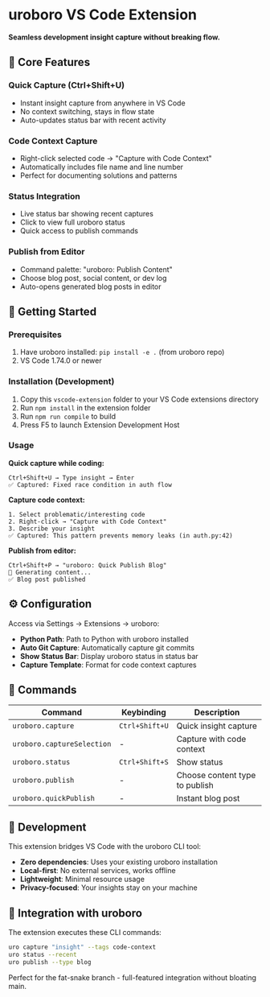 # uroboro VS Code Extension

**Seamless development insight capture without breaking flow.**

## 🎯 Core Features

### Quick Capture (Ctrl+Shift+U)
- Instant insight capture from anywhere in VS Code
- No context switching, stays in flow state
- Auto-updates status bar with recent activity

### Code Context Capture
- Right-click selected code → "Capture with Code Context"
- Automatically includes file name and line number
- Perfect for documenting solutions and patterns

### Status Integration
- Live status bar showing recent captures
- Click to view full uroboro status
- Quick access to publish commands

### Publish from Editor
- Command palette: "uroboro: Publish Content"
- Choose blog post, social content, or dev log
- Auto-opens generated blog posts in editor

## 🚀 Getting Started

### Prerequisites
1. Have uroboro installed: `pip install -e .` (from uroboro repo)
2. VS Code 1.74.0 or newer

### Installation (Development)
1. Copy this `vscode-extension` folder to your VS Code extensions directory
2. Run `npm install` in the extension folder
3. Run `npm run compile` to build
4. Press F5 to launch Extension Development Host

### Usage

**Quick capture while coding:**
```
Ctrl+Shift+U → Type insight → Enter
✅ Captured: Fixed race condition in auth flow
```

**Capture code context:**
```
1. Select problematic/interesting code
2. Right-click → "Capture with Code Context" 
3. Describe your insight
✅ Captured: This pattern prevents memory leaks (in auth.py:42)
```

**Publish from editor:**
```
Ctrl+Shift+P → "uroboro: Quick Publish Blog"
🔄 Generating content...
✅ Blog post published
```

## ⚙️ Configuration

Access via Settings → Extensions → uroboro:

- **Python Path**: Path to Python with uroboro installed
- **Auto Git Capture**: Automatically capture git commits  
- **Show Status Bar**: Display uroboro status in status bar
- **Capture Template**: Format for code context captures

## 🎪 Commands

| Command | Keybinding | Description |
|---------|------------|-------------|
| `uroboro.capture` | `Ctrl+Shift+U` | Quick insight capture |
| `uroboro.captureSelection` | - | Capture with code context |
| `uroboro.status` | `Ctrl+Shift+S` | Show status |
| `uroboro.publish` | - | Choose content type to publish |
| `uroboro.quickPublish` | - | Instant blog post |

## 🔧 Development

This extension bridges VS Code with the uroboro CLI tool:

- **Zero dependencies**: Uses your existing uroboro installation
- **Local-first**: No external services, works offline
- **Lightweight**: Minimal resource usage
- **Privacy-focused**: Your insights stay on your machine

## 🐍 Integration with uroboro

The extension executes these CLI commands:
```bash
uro capture "insight" --tags code-context
uro status --recent  
uro publish --type blog
```

Perfect for the fat-snake branch - full-featured integration without bloating main. 
